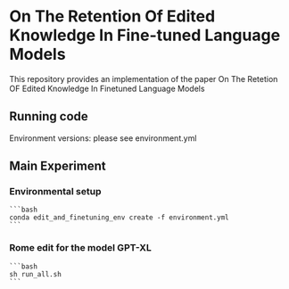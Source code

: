# On The Retention Of Edited Knowledge In Fine-tuned Language Models
This repository provides an implementation of the paper On The Retetion OF Edited Knowledge In Finetuned Language Models

## Running code
Environment versions: please see environment.yml

## Main Experiment

### Environmental setup
    ```bash
    conda edit_and_finetuning_env create -f environment.yml
    ```
### Rome edit for the model GPT-XL
    ```bash
    sh run_all.sh
    ```

